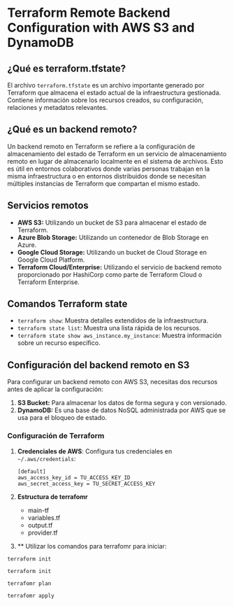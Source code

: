 
# Terraform Remote Backend Configuration with AWS S3 and DynamoDB

## ¿Qué es terraform.tfstate?
El archivo `terraform.tfstate` es un archivo importante generado por Terraform que almacena el estado actual de la infraestructura gestionada. Contiene información sobre los recursos creados, su configuración, relaciones y metadatos relevantes.

## ¿Qué es un backend remoto?
Un backend remoto en Terraform se refiere a la configuración de almacenamiento del estado de Terraform en un servicio de almacenamiento remoto en lugar de almacenarlo localmente en el sistema de archivos. Esto es útil en entornos colaborativos donde varias personas trabajan en la misma infraestructura o en entornos distribuidos donde se necesitan múltiples instancias de Terraform que compartan el mismo estado.

## Servicios remotos
- **AWS S3:** Utilizando un bucket de S3 para almacenar el estado de Terraform.
- **Azure Blob Storage:** Utilizando un contenedor de Blob Storage en Azure.
- **Google Cloud Storage:** Utilizando un bucket de Cloud Storage en Google Cloud Platform.
- **Terraform Cloud/Enterprise:** Utilizando el servicio de backend remoto proporcionado por HashiCorp como parte de Terraform Cloud o Terraform Enterprise.

## Comandos Terraform state
- `terraform show`: Muestra detalles extendidos de la infraestructura.
- `terraform state list`: Muestra una lista rápida de los recursos.
- `terraform state show aws_instance.my_instance`: Muestra información sobre un recurso específico.

## Configuración del backend remoto en S3

Para configurar un backend remoto con AWS S3, necesitas dos recursos antes de aplicar la configuración:
1. **S3 Bucket:** Para almacenar los datos de forma segura y con versionado.
2. **DynamoDB:** Es una base de datos NoSQL administrada por AWS que se usa para el bloqueo de estado.

### Configuración de Terraform

1. **Credenciales de AWS**:
   Configura tus credenciales en `~/.aws/credentials`:
   ```plaintext
   [default]
   aws_access_key_id = TU_ACCESS_KEY_ID
   aws_secret_access_key = TU_SECRET_ACCESS_KEY

2. **Estructura de terrafomr**
   - main-tf
   - variables.tf
   - output.tf
   - provider.tf

3.  ** Utilizar los comandos para terrafomr para iniciar:
```
terraform init
```
```
terraform init
```
```
terrafomr plan
```
```
terrafomr apply
```

